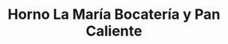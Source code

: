 ---
title: "Horno La María Bocatería y Pan Caliente"
url: /sevilla/horno-la-maria-bocateria-y-pan-caliente/
shop: panadería
---